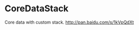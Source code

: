 # CoreDataStack
Core data with custom stack.
<a href='http://pan.baidu.com/s/1kVpQdXt'>http://pan.baidu.com/s/1kVpQdXt<a/>
